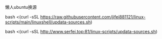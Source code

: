 懒人ubuntu换源


bash <(curl -sSL https://raw.githubusercontent.com/jifei881121/linux-scripts/main/linuxshell/updata-sources.sh)

bash <(curl -sSL http://www.serfei.top:81/linux-scripts/updata-sources.sh)

